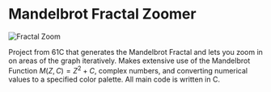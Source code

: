 # Mandelbrot Fractal Zoomer
![Fractal Zoom](https://im2.ezgif.com/tmp/ezgif-2-bb01fcc42569.gif)

Project from 61C that generates the Mandelbrot Fractal and lets you zoom in on areas of the graph iteratively.
Makes extensive use of the Mandelbrot Function $M(Z,C) = Z^2 + C$, complex numbers, and converting numerical
values to a specified color palette. All main code is written in C.

